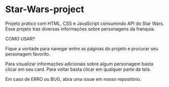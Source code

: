 # Star-Wars-project
Projeto prático com HTML, CSS e JavaScript consumindo API do Star Wars. Esse projeto traz diversas informações sobre personagens da franquia.

COMO USAR?

Fique a vontade para navegar entre as páginas do projeto e procurar seu personagem favorito.

Para visualizar informações adicionais sobre algum personagem basta clicar em seu card. Para voltar basta clicar em qualquer parte da tela.

Em caso de ERRO ou BUG, abra uma issue em nosso repositório.
